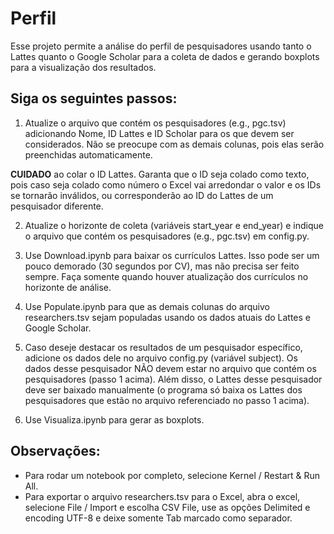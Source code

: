 # Perfil

Esse projeto permite a análise do perfil de pesquisadores usando tanto o Lattes quanto o Google Scholar para a coleta de dados e gerando boxplots para a visualização dos resultados.

## Siga os seguintes passos:

1. Atualize o arquivo que contém os pesquisadores (e.g., pgc.tsv) adicionando Nome, ID Lattes e ID Scholar para os que devem ser considerados. Não se preocupe com as demais colunas, pois elas serão preenchidas automaticamente. 

**CUIDADO** ao colar o ID Lattes. Garanta que o ID seja colado como texto, pois caso seja colado como número o Excel vai arredondar o valor e os IDs se tornarão inválidos, ou corresponderão ao ID do Lattes de um pesquisador diferente. 

2. Atualize o horizonte de coleta (variáveis start_year e end_year) e indique o arquivo que contém os pesquisadores (e.g., pgc.tsv) em config.py.

3. Use Download.ipynb para baixar os currículos Lattes. Isso pode ser um pouco demorado (30 segundos por CV), mas não precisa ser feito sempre. Faça somente quando houver atualização dos currículos no horizonte de análise.

4. Use Populate.ipynb para que as demais colunas do arquivo researchers.tsv sejam populadas usando os dados atuais do Lattes e Google Scholar.

5. Caso deseje destacar os resultados de um pesquisador específico, adicione os dados dele no arquivo config.py (variável subject). Os dados desse pesquisador NÃO devem estar no arquivo que contém os pesquisadores (passo 1 acima). Além disso, o Lattes desse pesquisador deve ser baixado manualmente (o programa só baixa os Lattes dos pesquisadores que estão no arquivo referenciado no passo 1 acima). 

6. Use Visualiza.ipynb para gerar as boxplots.

## Observações:

* Para rodar um notebook por completo, selecione Kernel / Restart & Run All.
* Para exportar o arquivo researchers.tsv para o Excel, abra o excel, selecione File / Import e escolha CSV File, use as opções Delimited e encoding UTF-8 e deixe somente Tab marcado como separador.
